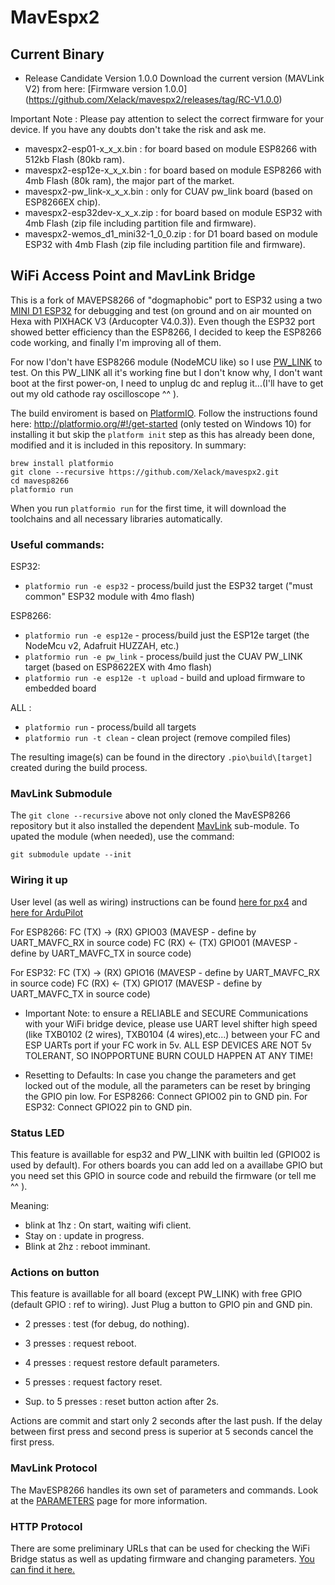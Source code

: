 # MavEspx2

## Current Binary

* Release Candidate Version 1.0.0
Download the current version (MAVLink V2) from here: [Firmware version 1.0.0] (https://github.com/Xelack/mavespx2/releases/tag/RC-V1.0.0)

Important Note : Please pay attention to select the correct firmware for your device. If you have any doubts don't take the risk and ask me.

 * mavespx2-esp01-x_x_x.bin : for board based on module ESP8266 with 512kb Flash (80kb ram).
 * mavespx2-esp12e-x_x_x.bin : for board based on module ESP8266 with 4mb Flash (80k ram), the major part of the market.
 * mavespx2-pw_link-x_x_x.bin : only for CUAV pw_link board (based on ESP8266EX chip).
 * mavespx2-esp32dev-x_x_x.zip : for board based on module ESP32 with 4mb Flash (zip file including partition file and firmware).
 * mavespx2-wemos_d1_mini32-1_0_0.zip : for D1 board based on module ESP32 with 4mb Flash (zip file including partition file and firmware).


## WiFi Access Point and MavLink Bridge

This is a fork of MAVEPS8266 of "dogmaphobic" port to ESP32 using a two [MINI D1 ESP32](https://www.az-delivery.de/fr/products/esp32-d1-mini) for debugging and test (on ground and on air mounted on Hexa with PIXHACK V3 (Arducopter V4.0.3)). Even though the ESP32 port showed better efficiency than the ESP8266, I decided to keep the ESP8266 code working, and finally I'm improving all of them.

For now I'don't have ESP8266 module (NodeMCU like) so I use [PW_LINK](http://doc.cuav.net/data-transmission/pw-link/en/) to test.
On this PW_LINK all it's working fine but I don't know why, I don't want boot at the first power-on, I need to unplug dc and replug it...(I'll have to get out my old cathode ray oscilloscope ^^ ).

The build enviroment is based on [PlatformIO](http://platformio.org). Follow the instructions found here: http://platformio.org/#!/get-started (only tested on Windows 10) for installing it but skip the ```platform init``` step as this has already been done, modified and it is included in this repository. In summary:

```
brew install platformio
git clone --recursive https://github.com/Xelack/mavespx2.git
cd mavesp8266
platformio run
```

When you run ```platformio run``` for the first time, it will download the toolchains and all necessary libraries automatically.

### Useful commands:
ESP32:
* ```platformio run -e esp32``` - process/build just the ESP32 target ("must common" ESP32 module with 4mo flash)

ESP8266:
* ```platformio run -e esp12e``` - process/build just the ESP12e target (the NodeMcu v2, Adafruit HUZZAH, etc.)
* ```platformio run -e pw_link``` - process/build just the CUAV PW_LINK target (based on ESP8622EX with 4mo flash)
* ```platformio run -e esp12e -t upload``` - build and upload firmware to embedded board

ALL :
* ```platformio run``` - process/build all targets
* ```platformio run -t clean``` - clean project (remove compiled files)


The resulting image(s) can be found in the directory ```.pio\build\[target]``` created during the build process.

### MavLink Submodule

The ```git clone --recursive``` above not only cloned the MavESP8266 repository but it also installed the dependent [MavLink](https://github.com/mavlink/c_library) sub-module. To upated the module (when needed), use the command:

```git submodule update --init```

### Wiring it up

User level (as well as wiring) instructions can be found [here for px4](https://docs.px4.io/en/telemetry/esp8266_wifi_module.html) and [here for ArduPilot](http://ardupilot.org/copter/docs/common-esp8266-telemetry.html)

For ESP8266:
FC (TX) -> (RX) GPIO03 (MAVESP - define by UART_MAVFC_RX in source code)
FC (RX) <- (TX) GPIO01 (MAVESP - define by UART_MAVFC_TX in source code)

For ESP32:
FC (TX) -> (RX) GPIO16 (MAVESP - define by UART_MAVFC_RX in source code)
FC (RX) <- (TX) GPIO17 (MAVESP - define by UART_MAVFC_TX in source code)

* Important Note: to ensure a RELIABLE and SECURE Communications with your WiFi bridge device, please use UART level shifter high speed (like TXB0102 (2 wires), TXB0104 (4 wires),etc...) between your FC and ESP UARTs port if your FC work in 5v. ALL ESP DEVICES ARE NOT 5v TOLERANT, SO INOPPORTUNE BURN COULD HAPPEN AT ANY TIME!

* Resetting to Defaults: In case you change the parameters and get locked out of the module, all the parameters can be reset by bringing the GPIO pin low.
    For ESP8266: Connect GPIO02 pin to GND pin.
    For ESP32: Connect GPIO22 pin to GND pin.

### Status LED

This feature is availlable for esp32 and PW_LINK with builtin led (GPIO02 is used by default).
For others boards you can add led on a availlabe GPIO but you need set this GPIO in source code and rebuild the firmware (or tell me ^^ ).

Meaning:
* blink at 1hz : On start, waiting wifi client. 
* Stay on : update in progress.
* Blink at 2hz : reboot imminant.

### Actions on button

This feature is availlable for all board (except PW_LINK) with free GPIO (default GPIO : ref to wiring). 
Just Plug a button to GPIO pin and GND pin.

* 2 presses : test (for debug, do nothing).
* 3 presses : request reboot.
* 4 presses : request restore default parameters.
* 5 presses : request factory reset.

* Sup. to 5 presses : reset button action after 2s.

Actions are commit and start only 2 seconds after the last push.
If the delay between first press and second press is superior at 5 seconds cancel the first press.

### MavLink Protocol

The MavESP8266 handles its own set of parameters and commands. Look at the [PARAMETERS](PARAMETERS.md) page for more information.

### HTTP Protocol

There are some preliminary URLs that can be used for checking the WiFi Bridge status as well as updating firmware and changing parameters. [You can find it here.](HTTP.md)
